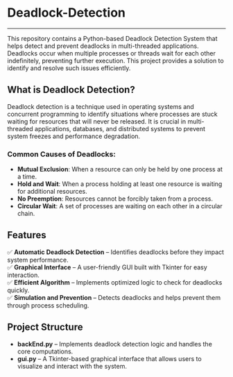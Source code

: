 # Deadlock-Detection  

---  

This repository contains a Python-based Deadlock Detection System that helps detect and prevent deadlocks in multi-threaded applications. Deadlocks occur when multiple processes or threads wait for each other indefinitely, preventing further execution. This project provides a solution to identify and resolve such issues efficiently.  

## What is Deadlock Detection?  
Deadlock detection is a technique used in operating systems and concurrent programming to identify situations where processes are stuck waiting for resources that will never be released. It is crucial in multi-threaded applications, databases, and distributed systems to prevent system freezes and performance degradation.  

### Common Causes of Deadlocks:  
- **Mutual Exclusion**: When a resource can only be held by one process at a time.  
- **Hold and Wait**: When a process holding at least one resource is waiting for additional resources.  
- **No Preemption**: Resources cannot be forcibly taken from a process.  
- **Circular Wait**: A set of processes are waiting on each other in a circular chain.  

## Features  
✅ **Automatic Deadlock Detection** – Identifies deadlocks before they impact system performance.  
✅ **Graphical Interface** – A user-friendly GUI built with Tkinter for easy interaction.  
✅ **Efficient Algorithm** – Implements optimized logic to check for deadlocks quickly.  
✅ **Simulation and Prevention** – Detects deadlocks and helps prevent them through process scheduling.  

## Project Structure  
- **backEnd.py** – Implements deadlock detection logic and handles the core computations.  
- **gui.py** – A Tkinter-based graphical interface that allows users to visualize and interact with the system.  

